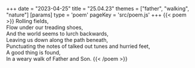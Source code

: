 +++
date = "2023-04-25"
title = "25.04.23"
themes = ["father", "walking", "nature"]
[params]
  type = 'poem'
  pageKey = 'src/poem.js'
+++
{{< poem >}}
Rolling fields,  
Flow under our treading shoes,  
And the world seems to lurch backwards,  
Leaving us down along the path beneath,  
Punctuating the notes of talked out tunes and hurried feet,  
A good thing is found,  
In a weary walk of Father and Son.
{{< /poem >}}